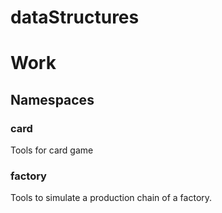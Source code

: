 # dataStructures

# Work
## Namespaces
### card
Tools for card game
### factory
Tools to simulate a production chain of a factory.